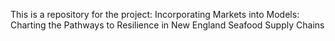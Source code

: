 This is a repository for the project: Incorporating Markets into Models: Charting the Pathways to Resilience in New England Seafood Supply Chains

